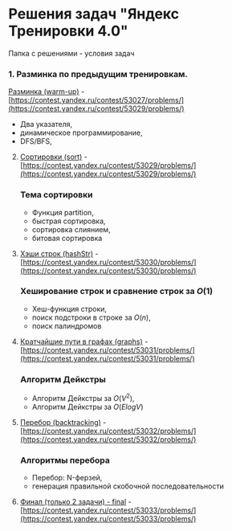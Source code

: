 # Решения задач "Яндекс Тренировки 4.0"

Папка с решениями - условия задач

### 1. Разминка по предыдущим тренировкам.

[Разминка (warm-up)](https://github.com/AparinAA/yandex-algo-train4/tree/master/warm-up) - [https://contest.yandex.ru/contest/53027/problems/](https://contest.yandex.ru/contest/53029/problems/)

-   Два указателя,
-   динамическое программирование,
-   DFS/BFS,

2. [Сортировки (sort)](https://github.com/AparinAA/yandex-algo-train4/tree/master/sort) - [https://contest.yandex.ru/contest/53029/problems/](https://contest.yandex.ru/contest/53029/problems/)

    ### Тема сортировки

    - Функция partition,
    - быстрая сортировка,
    - сортировка слиянием,
    - битовая сортировка

3. [Хэши строк (hashStr)](https://github.com/AparinAA/yandex-algo-train4/tree/master/hashStr) - [https://contest.yandex.ru/contest/53030/problems/](https://contest.yandex.ru/contest/53030/problems/)

    ### Хеширование строк и сравнение строк за $O(1)$

    - Хеш-функция строки,
    - поиск подстроки в строке за $O(n)$,
    - поиск палиндромов

4. [Кратчайшие пути в графах (graphs)](https://github.com/AparinAA/yandex-algo-train4/tree/master/graphs) - [https://contest.yandex.ru/contest/53031/problems/](https://contest.yandex.ru/contest/53031/problems/)

    ### Алгоритм Дейкстры

    - Алгоритм Дейкстры за $O(V^2)$,
    - Алгоритм Дейкстры за $O(ElogV)$

5. [Перебор (backtracking)](https://github.com/AparinAA/yandex-algo-train4/tree/master/backtracking) - [https://contest.yandex.ru/contest/53032/problems/](https://contest.yandex.ru/contest/53032/problems/)

    ### Алгоритмы перебора

    - Перебор: N-ферзей,
    - генерация правильной скобочной последовательности

6. [Финал (только 2 задачи) - final](https://github.com/AparinAA/yandex-algo-train4/tree/master/final) - [https://contest.yandex.ru/contest/53033/problems/](https://contest.yandex.ru/contest/53033/problems/)

